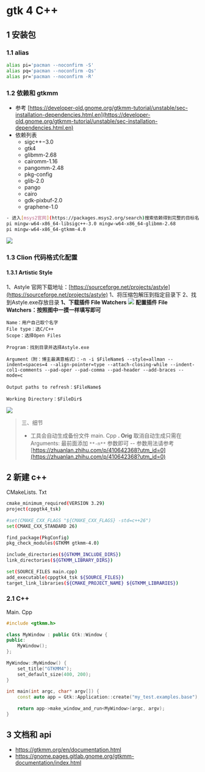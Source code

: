 # gtk 4 C++
## 1 安装包
### 1.1 alias
```bash
alias pi='pacman --noconfirm -S'
alias pq='pacman --noconfirm -Qs'
alias pr='pacman --noconfirm -R'
```
### 1.2 依赖和 gtkmm
- 参考 [https://developer-old.gnome.org/gtkmm-tutorial/unstable/sec-installation-dependencies.html.en](https://developer-old.gnome.org/gtkmm-tutorial/unstable/sec-installation-dependencies.html.en)
- 依赖列表
    - sigc++−3.0
    - gtk4
    - glibmm-2.68
    - cairomm-1.16
    - pangomm-2.48
    - pkg-config
    - glib-2.0
    - pango
    - cairo
    - gdk-pixbuf-2.0
    - graphene-1.0
```bash
- 进入[msys2官网](https://packages.msys2.org/search)搜索依赖得到完整的目标名 (带 **mingw-w64-x86_64** 前缀的)
pi mingw-w64-x86_64-libsigc++-3.0 mingw-w64-x86_64-glibmm-2.68
pi mingw-w64-x86_64-gtkmm-4.0
```
![](imgs/C++&gtk4的windows环境gtkmm4-clion安装.png)
### 1.3 Clion 代码格式化配置
#### 1.3.1 Artistic Style
1、Astyle 官网下载地址：[https://sourceforge.net/projects/astyle](https://sourceforge.net/projects/astyle)
1、将压缩包解压到指定目录下
2、找到Astyle.exe存放目录
**1、下载插件 File Watchers**
![](imgs/C++&gtk4的windows环境gtkmm4-clion安装-1.png)
**配置插件 File Watchers：按照图中一摸一样填写即可**
```
Name：用户自己取个名字
File type：选C/C++
Scope：选择Open Files

Program：找到目录并选择Astyle.exe

Argument（附：博主最满意格式）：-n -i $FileName$ --style=allman --indent=spaces=4 --align-pointer=type --attach-closing-while --indent-col1-comments --pad-oper --pad-comma --pad-header --add-braces --mode=c

Output paths to refresh：$FileName$

Working Directory：$FileDir$
```
![](imgs/C++&gtk4的windows环境gtkmm4-clion安装-4.png)

> 三、细节
> - 工具会自动生成备份文件 main. Cpp **. Orig** 取消自动生成只需在 Arguments: 最前面添加 `**-n**` 参数即可
> -- 参数用法请参考[https://zhuanlan.zhihu.com/p/410642368?utm_id=0](https://zhuanlan.zhihu.com/p/410642368?utm_id=0)
## 2 新建 c++
CMakeLists. Txt
```bash
cmake_minimum_required(VERSION 3.29)  
project(cppgtk4_tsk)  
  
#set(CMAKE_CXX_FLAGS "${CMAKE_CXX_FLAGS} -std=c++26")  
set(CMAKE_CXX_STANDARD 26)  
  
find_package(PkgConfig)  
pkg_check_modules(GTKMM gtkmm-4.0)  
  
include_directories(${GTKMM_INCLUDE_DIRS})  
link_directories(${GTKMM_LIBRARY_DIRS})  
  
set(SOURCE_FILES main.cpp)  
add_executable(cppgtk4_tsk ${SOURCE_FILES})  
target_link_libraries(${CMAKE_PROJECT_NAME} ${GTKMM_LIBRARIES})
```
### 2.1 C++
Main. Cpp
```cpp
#include <gtkmm.h>  
  
class MyWindow : public Gtk::Window {  
public:  
    MyWindow();  
};  
  
MyWindow::MyWindow() {  
    set_title("GTKMM4");  
    set_default_size(400, 200);  
}  
  
int main(int argc, char* argv[]) {  
    const auto app = Gtk::Application::create("my_test.examples.base");  
  
    return app->make_window_and_run<MyWindow>(argc, argv);  
}
```

## 3 文档和 api
- https://gtkmm.org/en/documentation.html
- https://gnome.pages.gitlab.gnome.org/gtkmm-documentation/index.html
